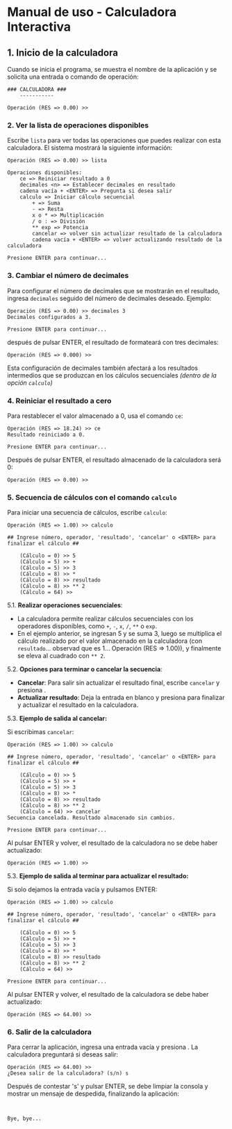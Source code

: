 
# **Manual de uso - Calculadora Interactiva**

## **1. Inicio de la calculadora**
Cuando se inicia el programa, se muestra el nombre de la aplicación y se solicita una entrada o comando de operación:

```
### CALCULADORA ###
    -----------

Operación (RES => 0.00) >> 
```

### **2. Ver la lista de operaciones disponibles**
Escribe `lista` para ver todas las operaciones que puedes realizar con esta calculadora. El sistema mostrará la siguiente información:

```
Operación (RES => 0.00) >> lista

Operaciones disponibles:
    ce => Reiniciar resultado a 0
    decimales <n> => Establecer decimales en resultado
    cadena vacía + <ENTER> => Pregunta si desea salir
    calculo => Iniciar cálculo secuencial
        + => Suma
        - => Resta
        x o * => Multiplicación
        / o : => División
        ** exp => Potencia
        cancelar => volver sin actualizar resultado de la calculadora
        cadena vacía + <ENTER> => volver actualizando resultado de la calculadora

Presione ENTER para continuar...
```

### **3. Cambiar el número de decimales**
Para configurar el número de decimales que se mostrarán en el resultado, ingresa `decimales` seguido del número de decimales deseado. Ejemplo:

```
Operación (RES => 0.00) >> decimales 3
Decimales configurados a 3.

Presione ENTER para continuar...
```

después de pulsar ENTER, el resultado de formateará con tres decimales:

```
Operación (RES => 0.000) >>
```

Esta configuración de decimales también afectará a los resultados intermedios que se produzcan en los cálculos secuenciales *(dentro de la opción `calculo`)*

### **4. Reiniciar el resultado a cero**
Para restablecer el valor almacenado a 0, usa el comando `ce`:

```
Operación (RES => 18.24) >> ce
Resultado reiniciado a 0.

Presione ENTER para continuar...
```

Después de pulsar ENTER, el resultado almacenado de la calculadora será 0:

```
Operación (RES => 0.00) >>
```

### **5. Secuencia de cálculos con el comando `calculo`**
Para iniciar una secuencia de cálculos, escribe `calculo`:

```
Operación (RES => 1.00) >> calculo

## Ingrese número, operador, 'resultado', 'cancelar' o <ENTER> para finalizar el cálculo ##

    (Cálculo = 0) >> 5
    (Cálculo = 5) >> +
    (Cálculo = 5) >> 3
    (Cálculo = 8) >> *
    (Cálculo = 8) >> resultado
    (Cálculo = 8) >> ** 2
    (Cálculo = 64) >> 
```

5.1. **Realizar operaciones secuenciales**: 
   - La calculadora permite realizar cálculos secuenciales con los operadores disponibles, como `+`, `-`, `x`, `/`, `**` o `exp`.
   - En el ejemplo anterior, se ingresan 5 y se suma 3, luego se multiplica el cálculo realizado por el valor almacenado en la calculadora (con `resultado`... observad que es 1... Operación (RES => 1.00)), y finalmente se eleva al cuadrado con `** 2`.

5.2. **Opciones para terminar o cancelar la secuencia**:
   - **Cancelar**: Para salir sin actualizar el resultado final, escribe `cancelar` y presiona <ENTER>.
   - **Actualizar resultado**: Deja la entrada en blanco y presiona <ENTER> para finalizar y actualizar el resultado en la calculadora.

5.3. **Ejemplo de salida al cancelar:**

Si escribimas `cancelar`:

```
Operación (RES => 1.00) >> calculo

## Ingrese número, operador, 'resultado', 'cancelar' o <ENTER> para finalizar el cálculo ##

    (Cálculo = 0) >> 5
    (Cálculo = 5) >> +
    (Cálculo = 5) >> 3
    (Cálculo = 8) >> *
    (Cálculo = 8) >> resultado
    (Cálculo = 8) >> ** 2
    (Cálculo = 64) >> cancelar
Secuencia cancelada. Resultado almacenado sin cambios.

Presione ENTER para continuar...
```

Al pulsar ENTER y volver, el resultado de la calculadora no se debe haber actualizado:

```
Operación (RES => 1.00) >>
```

5.3. **Ejemplo de salida al terminar para actualizar el resultado:**

Si solo dejamos la entrada vacía y pulsamos ENTER:

```
Operación (RES => 1.00) >> calculo

## Ingrese número, operador, 'resultado', 'cancelar' o <ENTER> para finalizar el cálculo ##

    (Cálculo = 0) >> 5
    (Cálculo = 5) >> +
    (Cálculo = 5) >> 3
    (Cálculo = 8) >> *
    (Cálculo = 8) >> resultado
    (Cálculo = 8) >> ** 2
    (Cálculo = 64) >> 

Presione ENTER para continuar...
```

Al pulsar ENTER y volver, el resultado de la calculadora se debe haber actualizado:

```
Operación (RES => 64.00) >>
```

### **6. Salir de la calculadora**
Para cerrar la aplicación, ingresa una entrada vacía y presiona <ENTER>. La calculadora preguntará si deseas salir:

```
Operación (RES => 64.00) >> 
¿Desea salir de la calculadora? (s/n) s
```

Después de contestar 's' y pulsar ENTER, se debe limpiar la consola y mostrar un mensaje de despedida, finalizando la aplicación:

```


Bye, bye...


```
